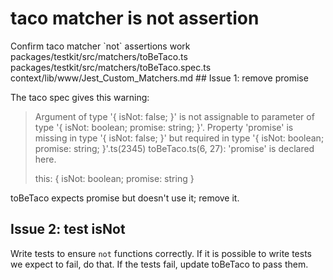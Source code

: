 # taco matcher is not assertion

<Goal>
Confirm taco matcher `not` assertions work
</Goal>

<Files>
packages/testkit/src/matchers/toBeTaco.ts
packages/testkit/src/matchers/toBeTaco.spec.ts
</Files>

<Reference>
context/lib/www/Jest_Custom_Matchers.md
</Reference>

<Description>
## Issue 1: remove promise

The taco spec gives this warning:

> Argument of type '{ isNot: false; }' is not assignable to parameter of type '{ isNot: boolean; promise: string; }'.
>  Property 'promise' is missing in type '{ isNot: false; }' but required in type '{ isNot: boolean; promise: string; }'.ts(2345)
> toBeTaco.ts(6, 27): 'promise' is declared here.
> 
> this: { isNot: boolean; promise: string }

toBeTaco expects promise but doesn't use it; remove it.

## Issue 2: test isNot

Write tests to ensure `not` functions correctly.
If it is possible to write tests we expect to fail, do that.
If the tests fail, update toBeTaco to pass them.
</Description>
